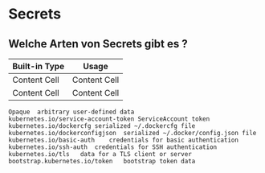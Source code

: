# Secrets 

## Welche Arten von Secrets gibt es ?

| Built-in Type	| Usage |
| ------------- | ------------- |
| Content Cell  | Content Cell  |
| Content Cell  | Content Cell  |


```
Opaque	arbitrary user-defined data
kubernetes.io/service-account-token	ServiceAccount token
kubernetes.io/dockercfg	serialized ~/.dockercfg file
kubernetes.io/dockerconfigjson	serialized ~/.docker/config.json file
kubernetes.io/basic-auth	credentials for basic authentication
kubernetes.io/ssh-auth	credentials for SSH authentication
kubernetes.io/tls	data for a TLS client or server
bootstrap.kubernetes.io/token	bootstrap token data
```

  
